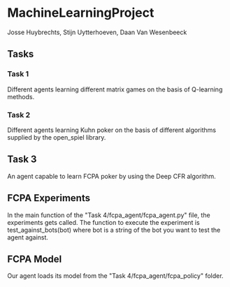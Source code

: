 # MachineLearningProject
Josse Huybrechts, Stijn Uytterhoeven, Daan Van Wesenbeeck

## Tasks

### Task 1
Different agents learning different matrix games on the basis of Q-learning methods.
### Task 2
Different agents learning Kuhn poker on the basis of different algorithms supplied by the open_spiel library.
## Task 3
An agent capable to learn FCPA poker by using the Deep CFR algorithm.

## FCPA Experiments
In the main function of the "Task 4/fcpa_agent/fcpa_agent.py" file, the experiments gets called. The function to execute the experiment is test_against_bots(bot) 
where bot is a string of the bot you want to test the agent against.

## FCPA Model
Our agent loads its model from the "Task 4/fcpa_agent/fcpa_policy" folder.
